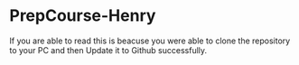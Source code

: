 # PrepCourse-Henry
If you are able to read this is beacuse you were able to clone the repository to your PC and then Update it to Github successfully.
